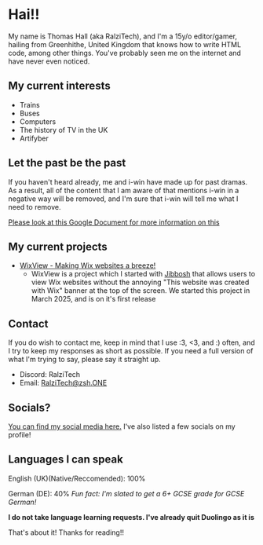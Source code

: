 # Hai!!

My name is Thomas Hall (aka RalziTech), and I'm a 15y/o editor/gamer, hailing from Greenhithe, United Kingdom that knows how to write HTML code, among other things. You've probably seen me on the internet and have never even noticed.

## My current interests

- Trains
- Buses
- Computers
- The history of TV in the UK
- Artifyber

## Let the past be the past
If you haven't heard already, me and i-win have made up for past dramas. As a result, all of the content that I am aware of that mentions i-win in a negative way will be removed, and I'm sure that i-win will tell me what I need to remove. 

[Please look at this Google Document for more information on this](https://docs.google.com/document/d/1ifsCplgINhk1G0cjWWkx6tVDfbwXhSRvsVVypGXQa-M/edit?usp=sharing)

## My current projects
- [WixView - Making Wix websites a breeze!](https://github.com/ralzitech/wixview)
  - WixView is a project which I started with [Jibbosh](https://github.com/jibboshh) that allows users to view Wix websites without the annoying "This website was created with Wix" banner at the top of the screen. We started this project in March 2025, and is on it's first release 

## Contact

If you do wish to contact me, keep in mind that I use :3, <3, and :) often, and I try to keep my responses as short as possible. 
If you need a full version of what I'm trying to say, please say it straight up.

- Discord: RalziTech
- Email: RalziTech@zsh.ONE

## Socials?

[You can find my social media here.](https://ralzi.jibbosh.com/) I've also listed a few socials on my profile!

## Languages I can speak

English (UK)(Native/Reccomended): 100%

German (DE): 40% *Fun fact: I'm slated to get a 6+ GCSE grade for GCSE German!*

**I do not take language learning requests. I've already quit Duolingo as it is**

That's about it! Thanks for reading!!
